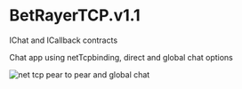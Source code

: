 # BetRayerTCP.v1.1 

IChat and ICallback contracts 

Chat app using netTcpbinding, direct and global chat options

![net tcp pear to pear and global chat](https://cloud.githubusercontent.com/assets/24522089/25782649/22f6e692-3360-11e7-8115-ed3912c4cdc4.gif)
